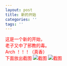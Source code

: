 ```yaml
---
layout: post
title: 新的开始
categories: ''
tags: ''
---
```

<font color="red">这是一个新的开始，  <br>
老子又中了邪教的毒。  <br>
Arch ！！！（真香）<font>  <br>
下面放出截图 
<img src="../../../img/2018-12-01-18-40-12.png" alt="截图" />
<img src="https://justforheart.github.io/spiders/img/2018-12-01-18-40-12.png" alt="截图" />
